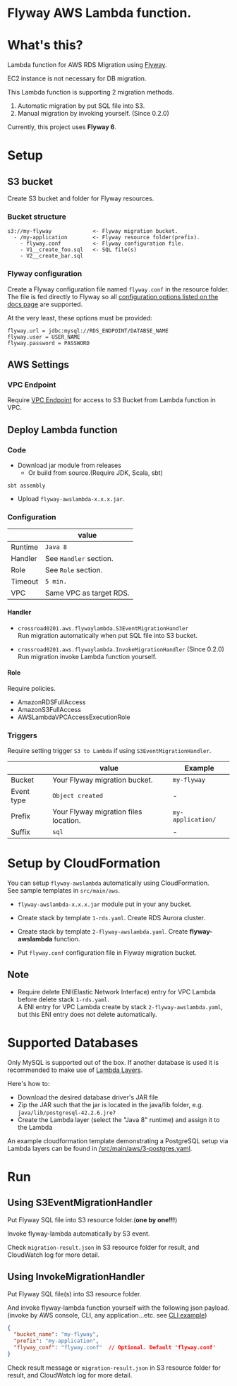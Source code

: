Flyway AWS Lambda function.
===========================
 
# What's this?

Lambda function for AWS RDS Migration using [Flyway](https://flywaydb.org).

EC2 instance is not necessary for DB migration.

This Lambda function is supporting 2 migration methods.

1. Automatic migration by put SQL file into S3.
1. Manual migration by invoking yourself. (Since 0.2.0)

Currently, this project uses **Flyway 6**.

# Setup

## S3 bucket

Create S3 bucket and folder for Flyway resources.
 
### Bucket structure

```
s3://my-flyway             <- Flyway migration bucket.
  - /my-application        <- Flyway resource folder(prefix).
    - flyway.conf          <- Flyway configuration file.
    - V1__create_foo.sql   <- SQL file(s)
    - V2__create_bar.sql
```

### Flyway configuration

Create a Flyway configuration file named `flyway.conf` in the resource folder. 
The file is fed directly to Flyway so all [configuration options listed on the docs page](https://flywaydb.org/documentation/configfiles) are supported.

At the very least, these options must be provided:
```
flyway.url = jdbc:mysql://RDS_ENDPOINT/DATABSE_NAME
flyway.user = USER_NAME
flyway.password = PASSWORD
```

## AWS Settings

### VPC Endpoint 

Require [VPC Endpoint](http://docs.aws.amazon.com/AmazonVPC/latest/UserGuide/vpc-endpoints.html) for access to S3 Bucket from Lambda function in VPC.


## Deploy Lambda function

### Code

* Download jar module from releases
  * Or build from source.(Require JDK, Scala, sbt)
```
sbt assembly
```

* Upload `flyway-awslambda-x.x.x.jar`.

### Configuration

||value|
|----|----|
|Runtime|`Java 8`|
|Handler|See `Handler` section.|
|Role|See `Role` section.|
|Timeout|`5 min.`|
|VPC|Same VPC as target RDS.|

#### Handler

* `crossroad0201.aws.flywaylambda.S3EventMigrationHandler`  
Run migration automatically when put SQL file into S3 bucket.

* `crossroad0201.aws.flywaylambda.InvokeMigrationHandler` (Since 0.2.0)  
Run migration invoke Lambda function yourself.

#### Role

Require policies.

* AmazonRDSFullAccess
* AmazonS3FullAccess
* AWSLambdaVPCAccessExecutionRole

### Triggers

Require setting trigger `S3 to Lambda` if using `S3EventMigrationHandler`.

||value|Example|
|----|----|----|
|Bucket|Your Flyway migration bucket.|`my-flyway`|
|Event type|`Object created`|-|
|Prefix|Your Flyway migration files location.|`my-application/`|
|Suffix|`sql`|-|


# Setup by CloudFormation

You can setup `flyway-awslambda` automatically using CloudFormation.  
See sample templates in `src/main/aws`. 

* `flyway-awslambda-x.x.x.jar` module put in your any bucket.

* Create stack by template `1-rds.yaml`.
Create RDS Aurora cluster.

* Create stack by template `2-flyway-awslambda.yaml`.
Create **flyway-awslambda** function.

* Put `flyway.conf` configuration file in Flyway migration bucket.

## Note

* Require delete ENI(Elastic Network Interface) entry for VPC Lambda before delete stack `1-rds.yaml`.  
A ENI entry for VPC Lambda create by stack `2-flyway-awslambda.yaml`, but this ENI entry does not delete automatically.


# Supported Databases
Only MySQL is supported out of the box. If another database is used it is recommended to make use of [Lambda Layers](https://docs.aws.amazon.com/lambda/latest/dg/configuration-layers.html).

Here's how to:
* Download the desired database driver's JAR file
* Zip the JAR such that the jar is located in the java/lib folder, e.g. `java/lib/postgresql-42.2.6.jre7`
* Create the Lambda layer (select the "Java 8" runtime) and assign it to the Lambda

An example cloudformation template demonstrating a PostgreSQL setup via Lambda layers can be found in [/src/main/aws/3-postgres.yaml](./src/main/aws/3-postgres.yaml).

# Run

## Using S3EventMigrationHandler

Put Flyway SQL file into S3 resource folder.(**one by one!!!**)

Invoke flyway-lambda automatically by S3 event.

Check `migration-result.json` in S3 resource folder for result,
and CloudWatch log for more detail.

## Using InvokeMigrationHandler

Put Flyway SQL file(s) into S3 resource folder.
 
And invoke flyway-lambda function yourself with the following json payload.
(invoke by AWS console, CLI, any application...etc. see [CLI example](./invoke_flywaylambda.sh))

```json
{
  "bucket_name": "my-flyway",
  "prefix": "my-application",
  "flyway_conf": "flyway.conf"  // Optional. Default 'flyway.conf'
}
```

Check result message or `migration-result.json` in S3 resource folder for result,
and CloudWatch log for more detail.
